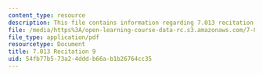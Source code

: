 ```yaml
---
content_type: resource
description: This file contains information regarding 7.013 recitation 9.
file: /media/https%3A/open-learning-course-data-rc.s3.amazonaws.com/7-013-introductory-biology-spring-2013/54fb77b573a24dddb66ab1b26764cc35_MIT7_013S12_Recitation_9.pdf
file_type: application/pdf
resourcetype: Document
title: 7.013 Recitation 9
uid: 54fb77b5-73a2-4ddd-b66a-b1b26764cc35
---
```

